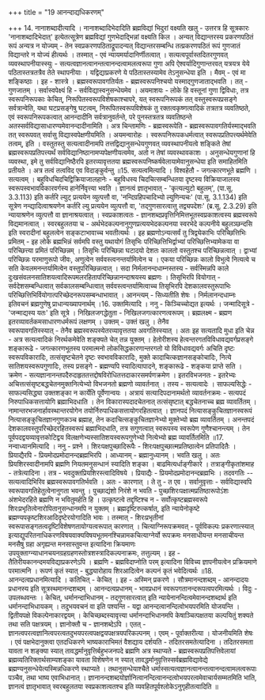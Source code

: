 +++
title = "19 आनन्दाद्यधिकरणम्"

+++
14. नानाशब्दादीत्यादि । नानाशब्दादिभेदादिति ब्रह्मविद्यां भिदुरां वक्ष्यति खलु - उत्तरत्र हि सूत्रकारः 'नानाशब्दादिभेदात्' इत्येतत्सूत्रेण ब्रह्मविद्यां गुणभेदाद्भिन्नां वक्ष्यति किल । अन्यत् विद्यान्तरस्य प्रकरणपठितं रूपं अन्यत्र न योज्यम् - तेन स्वप्रकरणपठिताद्रूपादन्यत् विद्यान्तरसम्बन्धि तत्प्रकरणपठितं रूपं गुणजातं विद्यान्तरे न योज्यं हीत्यर्थः । तस्मात् - एवं न्यायमर्यादानिर्णीतत्वात् । सत्यत्वपूर्वास्तदितरगुणवत् व्यवस्थापनीयास्स्युः - सत्यत्वज्ञानत्वानन्तत्वानन्दत्वामलत्वरूपा गुणा अपि ऐश्वर्यादिगुणान्तरवत् यत्रयत्र येये पठितास्तत्रतत्रैव तेते स्थापनीयाः । यद्विद्याप्रकरणे ये पठितास्तस्यामेव तेऽनुसन्धेया इति । मैवम् - एवं मा शङ्किष्ठाः । इह - शास्त्रे । ब्रह्मस्वरूपावगतिर्यतः - ब्रह्मस्वरूपनिश्चयो यस्माद्गुणजाताद्भवति । तत् - गुणजातम् । सर्वास्वपेक्ष्यं हि - सर्वविद्यास्वनुसन्धेयमेव । अयमाशयः - लोके हि वस्तूनां गुणा द्विविधाः, तत्र स्वरूपनिरूपकाः केचित्, निरूपितस्वरूपविशेषकाश्चापरे, यत् स्वरूपनिरूपकं तत् वस्तुस्वरूपप्रसङ्गे सर्वत्रान्वेति, यथा घटप्रसङ्गेषु घटत्वम्, निरूपितस्वरूपविशेषकं तु रक्तत्वकृष्णत्वादिकं तत्रतत्र व्यवतिष्ठते, एवं स्वरूपनिरूपकत्वात् आनन्दादीनि सर्वत्रानुवर्तन्ते, परे पुनस्तत्रतत्र व्यवतिष्ठन्ते अतस्सर्वविद्यासाधारण्यमेवानन्दादीनामिति । अत्र चिन्तामणिः - ब्रह्मस्वरूपेति - ब्रह्मस्वरूपावगतिर्यस्माद्भवति तत् स्वरूपवत् सर्वासु विद्यास्वपेक्षणीयमिति । अयमन्वारोहः । स्वरूपनिरूपकधर्मत्वात् स्वरूपप्रतिपत्त्यर्थमेवेति तत्वम्, इति । वस्तुतस्तु सत्यत्वादीनामपि तत्तद्विद्यानुसन्धेयगुणवत् व्यवस्थापनीयत्वे शङ्किते तेषां ब्रह्मस्वरूपप्रतिपत्त्यर्थं सर्वविद्यानिष्ठानामप्यपेक्षणीयत्वमेव, अतो न तेषां व्यवस्थावकाशः । अनुसन्धेयगुणानां हि व्यवस्था, इमे तु सर्वविद्यानिष्ठैरपि इतरव्यावृत्ततया ब्रह्मस्वरूपनिष्कर्षवेलायामेवानुसन्धेया इति समाहितमिति प्रतीयते । अत्र तत्वं तत्वविद एव विदाङ्कुर्वन्तु ॥15. सत्यत्वमित्यादि । विश्वहेतौ - जगत्कारणभूते ब्रह्मणि । सत्यत्वम् । बहुविधचिदचिद्विक्रियाजालहानेः - बहुविधस्य चिदचित्सम्बन्धितया दृष्टस्य विक्रियाजालस्य स्वरूपस्वभावविकारवर्गस्य हानेर्निवृत्त्या भवति । ज्ञानत्वं ज्ञातृभावात् - 'कृत्यल्युटो बहुलम्', (पा.सू. 3.3.113) इति कर्तरि ल्युट् प्रत्ययेन व्युत्पत्तौ वा, 'नन्दिग्रहिपचादिभ्यो ल्युणिन्यचः' (पा.सू. 3.1.134) इति सूत्रेण नन्द्यादित्वाश्रयणेन कर्तरि ल्यु प्रत्ययेन व्युत्पत्तौ वा, 'तद्गुणसारत्वात्तु तद्व्यपदेशः' (ब्र.सू. 2.3.29) इति न्यायाश्रणेन व्युत्पत्तौ वा ज्ञानाश्रयत्वात् । स्वप्रकाशत्वतः - ज्ञानशब्दप्रवृत्तिनिमित्तभूतस्वप्रकाशत्वस्य ब्रह्मस्वरूपे विद्यमानत्वात् । स्वरबहुलतया च - अर्थभेदकल्पनानुगुणप्रत्ययभेदकल्पनया स्वरभेदे कल्पनीये बहुलञ्छन्दसि इति स्वरादीनां बहुलत्वेन सङ्कटाभावाच्च भवतीत्यर्थः । इह ब्रह्मणोऽन्यत्सर्वं तु त्रिद्व्येकाभिः परिच्छित्तिभिः प्रमितम् - इह लोके ब्रह्मभिन्नं सर्वमपि वस्तु यथायोगं तिसृभिः परिच्छित्तिभिर्द्वाभ्यां परिच्छित्तिभ्यामेकया वा परिच्छित्त्या प्रमितं परिच्छिन्नम् । तिसृभिः परिच्छिन्ना घटादयो देशतः कालतो वस्तुतश्च परिच्छिन्नत्वात् । द्वाभ्यां परिच्छिन्नः परमाणुरूपो जीवः, अणुत्वेन सर्ववस्त्वनन्तर्यामित्वेन च । एकया परिच्छिन्नः कालो विभुत्वे नित्यत्वे च सति केवलमनन्तर्यामित्वेन वस्तुपरिच्छिन्नत्वात् । सदा निर्मलानन्दधाम्नस्तस्य - सर्वस्मिन्नपि काले दुःखसंवलनसातिशयत्वादिरूपमलरहितापरिच्छिन्नानन्दाश्रयस्य ब्रह्मणः । तिसृभिरपि वियोगात् - सर्वदेशसम्बन्धित्वात् सर्वकालसम्बन्धित्वात् सर्ववस्त्वन्तर्यामित्वाच्च तिसृभिरपि देशकालवस्तुरूपाभिः परिच्छित्तिभिर्वियोगात्परिच्छेदनरूपसम्बन्धाभावात् । आनन्त्यम् - सिध्यतीति शेषः । निर्मलानन्दधाम्नः इतिवचनं ब्रह्मगुणेषु प्राधान्यख्यापनार्थम् ।16. उक्तमित्यादि । ननु - किञ्चिच्चोद्यत इत्यर्थः । जन्मादिसूत्रे - 'जन्माद्यस्य यतः' इति सूत्रे । निखिलजगद्धेतुता - निखिलजगत्कारणत्वरूपम् । ब्रह्मलक्ष्म - ब्रह्मण इतरव्यावर्तकमसाधारणधर्मरूपं लक्षणम् । उक्तम् - उक्तं खलु । तेनैव   
स्वरूपावगतिस्स्यात् - तेनैव ब्रह्मस्वरूपस्येतरव्यावृत्ततया अवगतिस्स्यात् । अतः इह सत्यतादि मुधा इति चेन्न - अत्र सत्यत्वादिकं निरर्थकमेवेति शङ्क्यते चेत् तन्न युक्तम् । हेतोरीशस्य हेत्वन्तरगतविविधावद्यवर्गप्रसङ्गे शङ्कारूढे - जगत्कारणभूतस्य परमात्मनो लोकसिद्धकारणान्तरगतो यो विविधावद्यवर्गः अचिति दृष्टः स्वरूपविकारादिः, तत्संसृष्टचेतने दृष्टः स्वभावविकारादिः, मुक्ते कादाचित्कज्ञानसङ्कोचादिः, नित्ये सातिशयस्वरूपगुणादिः, तस्य प्रसङ्गे - ब्रह्मण्यपि स्यादित्यापादने, शङ्कारूढे - शङ्कया प्राप्ते सति । क्रमेण - सत्यज्ञानानन्तपदैरुदाहृततत्तद्दोषविरोधितत्तदाकारसमर्पणक्रमेण । इतरविभजनतः - इतरेभ्यः अचित्तत्संसृष्टबद्धचेतनमुक्तनित्येभ्यो विभजनतो ब्रह्मणो व्यावर्तनात् । तस्य - सत्यत्वादेः । साफल्यसिद्धेः - साफल्यसिद्ध्या उक्तशङ्का न कार्येति पूर्वेणान्वयः । अत्रायं सत्यादिपदानामर्थतो व्यावर्तनक्रमः - सत्यपदं निरुपाधिकसत्तायोगि ब्रह्माभिदधाति । तेन विकारास्पदादचेतनात् तत्संसृष्टात् बद्धचेतनाच्च ब्रह्म व्यावर्तितम् । नामान्तरभजनार्हावस्थान्तरयोगेन तयोर्निरुपाधिकसत्तायोगरहितत्वात् । ज्ञानपदं नित्यासङ्कुचितज्ञानस्वरूपं नित्यासङ्कुचितज्ञानगुणकञ्च ब्रह्माह, तेन कदाचित्सङ्कुचितज्ञानेभ्यो मुक्तेभ्यो ब्रह्म व्यावर्तितम् । अनन्तपदं देशकालवस्तुपरिच्छेदरहितस्वरूपं ब्रह्माभिदधाति, तत्र सगुणत्वात् स्वरूपस्य स्वरूपेण गुणैश्चानन्त्यम् । तेन पूर्वपदद्वयव्यावृत्तकोटिद्वय विलक्षणेभ्यस्सातिशयस्वरूपगुणेभ्यो नित्येभ्यो ब्रह्म व्यावर्तितमिति ॥17. नन्वाध्यानमित्यादि । ननु - प्रश्ने । शिरःपक्षपुच्छादिरूपैः - शिरःपक्षपुच्छात्मप्रतिष्ठात्वेन प्रतिपादितैः । प्रियाद्यैरपि - प्रियमोदप्रमोदानन्दब्रह्मभिरपि । आध्यानम् - ब्रह्मानुध्यानम् । भवति खलु । अतः प्रियशिरस्वादीनामपि ब्रह्मणि नियतमनुसन्धानं स्यादिति शङ्का । बाढमित्यर्धाङ्गीकारे । तत्राङ्गीकृतांशमाह - तत्रेत्यादिना । तत्र - भवदुक्तप्रियशिरस्त्वादिविषये । प्रियाद्यैः - प्रियमोदप्रमोदानन्दब्रह्मभिः । तदवगतिः -- सत्यत्वादिभिरिव ब्रह्मस्वरूपावगतिर्भवति । अतः - कारणात् । ते तु - त एव । सर्वानुवृत्ताः - सर्वविद्यास्वपि स्वरूपावगतिहेतुत्वेनानुगता भवन्तु । पुच्छाद्यंशो निरंशे न भवति - पुच्छशिरःपक्षात्मप्रतिष्ठारूपोऽंशः अंशभेदरहिते ब्रह्मणि न भवितुमर्हति हि । उत्कृष्टत्वे तद्दृष्टिश्च न - सर्वोत्कृष्टब्रह्मस्वरूपे शिरःप्रभृतित्वेनारोपितानुसन्धानमपि न युक्तम् । ब्रह्मदृष्टिरुत्कर्षात्, इति न्यायेनोकृष्टे ब्रह्मण्यपकृष्टशिरआदिदृष्टेरयोगादिति भावः । तस्मात् - शिरःप्रभृतीनां स्वरूपासङ्गतत्वदृष्टिविशेषणतायोग्यत्वरूपात् कारणात् । चित्याग्निरूपक्रमवत् - पूर्वविकल्पः प्रकरणात्स्यात् इत्याद्युपरितनाधिकरणविषयवाक्यविषयभूतमनश्चिन्नामकचित्याग्नेर्यो रूपक्रमः मनसाधीयन्त मनसाचीयन्त मनसैषु ग्रहा अगृह्यन्त मनसास्तुवन्त इत्यादिना क्रियमाणः उपयुक्ताग्न्याधानचयनग्रहग्रहणस्तोत्रशस्त्रादिकल्पनाक्रमः, तत्तुल्यम् । इह - तैतिरीयकानन्दमयविद्याप्रकरणेऽपि । ब्रह्मणि - ब्रह्मविदाप्नोति परम् इत्यादिना विविच्य ज्ञापनीयत्वेन प्रक्रियमाणे परमात्मनि । रूपणं कृतं स्यात् - बुद्ध्यारोहाय शिरआदित्वेन कल्पनं कृतं भवेदित्यर्थः ॥18. आनन्दत्वप्रधानमित्यादि । कतिचित् - केचित् । इह - अस्मिन् प्रकरणे । सौत्रमानन्दशब्दम् - आनन्दादयः प्रधानस्य इति सूत्रस्थमानन्दशब्दम् । आनन्दत्वप्रधानम् - भावप्रधानं स्वरूपगतानन्दरूपत्वपरमित्यर्थः । विदुः - उपलब्धवन्तः । केचित्, धर्मानन्दाभिधानम् - तद्गुणसारत्वात् इति न्यायेनानन्दित्वमेवानन्दशब्दार्थ इति धर्मानन्दाभिधायकम् । तदुभयवचनं वा इति पश्यन्ति - यद्वा आनन्दत्वानन्दित्वोभयपरमिति योजयन्ति । द्वितीयपक्षे विकल्पेनाकारद्वयम् । केचिच्छब्दस्यावृत्त्या धर्मानन्दाभिधानमपि केषाञ्चित्पक्षतया कल्पयितुं शक्यते तथा सति पक्षत्रयम् । ज्ञानोक्तौ च - ज्ञानशब्देऽपि । एतत् - ज्ञानत्वपरत्वज्ञानित्वपरत्वतदुभयपरत्वपक्षद्वयपक्षत्रयपरिकल्पनम् । एवम् - पूर्वाक्तरीत्या । योजनीयमिति शेषः । एवं पक्षभेदानुक्त्वा एतदधिकरणे भाष्यकाराभिमतं वैशद्याय दर्शयति - तदितरसमतेत्यादिना । तदितरसमता यावता न शङ्क्या स्यात् तावद्धर्मानुवृत्तिर्बहुभजनपदे ब्रह्मणि अत्र स्थाप्यते - ब्रह्मस्वरूपप्रतिपत्तिवेलायां ब्रह्मव्यतिरिक्तार्थसाम्यशङ्का यावता विशेषणेन न स्यात् तावद्धर्मानुवृत्तिस्सर्वब्रह्मविद्यावेद्ये ब्रह्मण्यनुसन्धेयेत्यस्मिन्नधिकरणे स्थाप्यते । तथानुसन्धेयाश्चैते धर्मास्सत्यत्वज्ञानत्वानन्तत्वानन्दत्वामलत्वरूपाः पञ्चैव, तथा भाष्य एवाभिधानात् । ज्ञानानन्दशब्दयोर्ज्ञानित्वानन्दित्वानन्दत्वोभयपरत्वमेवाचार्यसम्मतमिति भाति, ज्ञानत्वं ज्ञातृभावात् स्वरबहुलतया स्वप्रकाशत्वतश्च इति व्यवहितपूर्वश्लोकेऽनुगृहीतत्वादिति ॥